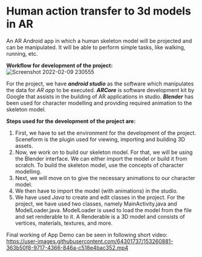 # **Human action transfer to 3d models in AR**

An AR Android app in which a human skeleton model will be projected and can be manipulated. It will be able to perform simple tasks, like walking, running, etc.

**Workflow for development of the project:**
![Screenshot 2022-02-09 230555](https://user-images.githubusercontent.com/64301737/153257664-f1c212f8-4335-4d97-8cb2-3e9596a923d6.png)

For the project, we have ***android studio*** as the software which manipulates the data for *AR app* to be executed. ***ARCore*** is software development kit by Google that assists in the building of AR applications in studio. ***Blender*** has been used for character modelling and providing required animation to the skeleton model.

**Steps used for the development of the project are:**
1. First, we have to set the environment for the development of the project. Sceneform is the plugin used for viewing, importing and building 3D assets.
2. Now, we work on to build our skeleton model. For that, we will be using the Blender interface. We can either import the model or build it from scratch. To build the skeleton model, use the concepts of character modelling.
3. Next, we will move on to give the necessary animations to our character model.
4. We then have to import the model (with animations) in the studio.
5. We have used *Java* to create and edit classes in the project. For the project, we have used two classes, namely MainActivity.java and ModelLoader.java. ModelLoader is used to load the model from the file and set renderable to it. A Renderable is a 3D model and consists of vertices, materials, textures, and more.

Final working of App Demo can be seen in following short video:
https://user-images.githubusercontent.com/64301737/153260881-363b50f8-9717-4366-846a-c518e4bac352.mp4
